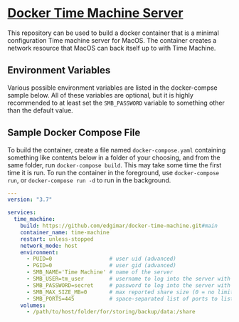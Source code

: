 # [Docker Time Machine Server](https://github.com/edgimar/docker-time-machine)

This repository can be used to build a docker container that is a minimal
configuration Time machine server for MacOS.  The container creates a network
resource that MacOS can back itself up to with Time Machine.

## Environment Variables

Various possible environment variables are listed in the docker-compse sample
below.  All of these variables are optional, but it is highly recommended to at
least set the `SMB_PASSWORD` variable to something other than the default value.

## Sample Docker Compose File

To build the container, create a file named `docker-compose.yaml` containing
something like contents below in a folder of your choosing, and from the same
folder, run `docker-compose build`.  This may take some time the first time it
is run.  To run the container in the foreground, use `docker-compose run`, or
`docker-compose run -d` to run in the background.

```yaml
---
version: "3.7"

services:
  time_machine:
    build: https://github.com/edgimar/docker-time-machine.git#main
    container_name: time-machine
    restart: unless-stopped
    network_mode: host
    environment:
      - PUID=0                  # user uid (advanced)
      - PGID=0                  # user gid (advanced)
      - SMB_NAME='Time Machine' # name of the server
      - SMB_USER=tm_user        # username to log into the server with
      - SMB_PASSWORD=secret     # password to log into the server with
      - SMB_MAX_SIZE_MB=0       # max reported share size (0 = no limit)
      - SMB_PORTS=445           # space-separated list of ports to listen on
    volumes:
      - /path/to/host/folder/for/storing/backup/data:/share
```
